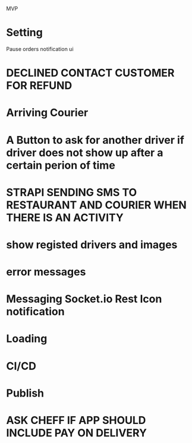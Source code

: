 MVP

# Setting

Pause orders
notification ui

# DECLINED CONTACT CUSTOMER FOR REFUND

# Arriving Courier

# A Button to ask for another driver if driver does not show up after a certain perion of time

# STRAPI SENDING SMS TO RESTAURANT AND COURIER WHEN THERE IS AN ACTIVITY

# show registed drivers and images

# error messages

# Messaging Socket.io Rest Icon notification

# Loading

# CI/CD

# Publish

# ASK CHEFF IF APP SHOULD INCLUDE PAY ON DELIVERY
